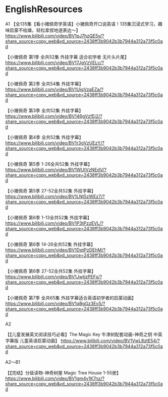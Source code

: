 # EnglishResources

A1
【全135集【看小猪佩奇学英语】小猪佩奇开口说英语！135集沉浸式学习，趣味启蒙不枯燥，轻松拿捏地道表达～】 https://www.bilibili.com/video/BV1pJ7hzQE5y/?share_source=copy_web&vd_source=2438ff3b9042b3b7944a312a73f5c0ad

【小猪佩奇 第1季 全共52集 外挂字幕 适合初学者 无片头片尾】 
https://www.bilibili.com/video/BV17JgVzVELc/?share_source=copy_web&vd_source=2438ff3b9042b3b7944a312a73f5c0ad

【小猪佩奇 第2季 全共54集 外挂字幕】 
https://www.bilibili.com/video/BV1UigVzaEZa/?share_source=copy_web&vd_source=2438ff3b9042b3b7944a312a73f5c0ad

【小猪佩奇 第3季 全共52集 外挂字幕】 
https://www.bilibili.com/video/BV146gVzfEi2/?share_source=copy_web&vd_source=2438ff3b9042b3b7944a312a73f5c0ad

【小猪佩奇 第4季 全共52集 外挂字幕】 
https://www.bilibili.com/video/BV1r3gVzUEzY/?share_source=copy_web&vd_source=2438ff3b9042b3b7944a312a73f5c0ad

【小猪佩奇 第5季 1-26全共52集 外挂字幕】 
https://www.bilibili.com/video/BV1WUtVzNEdV/?share_source=copy_web&vd_source=2438ff3b9042b3b7944a312a73f5c0ad

【小猪佩奇 第5季 27-52全共52集 外挂字幕】 
https://www.bilibili.com/video/BV1LNt5zWEz7/?share_source=copy_web&vd_source=2438ff3b9042b3b7944a312a73f5c0ad

【小猪佩奇 第6季 1-13全共52集 外挂字幕】 
https://www.bilibili.com/video/BV1P3tPzzEVL/?share_source=copy_web&vd_source=2438ff3b9042b3b7944a312a73f5c0ad

【小猪佩奇 第6季 14-26全共52集 外挂字幕】 
https://www.bilibili.com/video/BV1DqtPzDEhM/?share_source=copy_web&vd_source=2438ff3b9042b3b7944a312a73f5c0ad

【小猪佩奇 第6季 27-52全共52集 外挂字幕】 
https://www.bilibili.com/video/BV1JwtjzPEFs/?share_source=copy_web&vd_source=2438ff3b9042b3b7944a312a73f5c0ad

【小猪佩奇 第7季 全共65集 外挂字幕适合英语初学者的启蒙动画】 
https://www.bilibili.com/video/BV1qBgGz3EvS/?share_source=copy_web&vd_source=2438ff3b9042b3b7944a312a73f5c0ad

A2

【【儿童发展英文阅读技巧必看】The Magic Key 牛津树配套动画-神奇之钥 中英字幕版 儿童英语启蒙动画】 
https://www.bilibili.com/video/BV1VwL8ztE54/?share_source=copy_web&vd_source=2438ff3b9042b3b7944a312a73f5c0ad

A2～B1

【【完结】分级读物-神奇树屋 Magic Tree House 1-55册】 
https://www.bilibili.com/video/BV1gm4y1K7nz/?share_source=copy_web&vd_source=2438ff3b9042b3b7944a312a73f5c0ad

